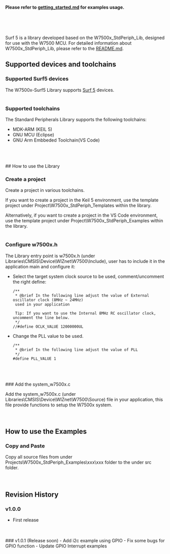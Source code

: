 <br />
<br />
<br />

**Please refer to [getting_started.md](getting_started.md) for examples usage.**

<br />
<br />
<br />

Surf 5 is a library developed based on the W7500x_StdPeriph_Lib, designed for use with the W7500 MCU. 
For detailed information about W7500x_StdPeriph_Lib, please refer to the [README.md](https://github.com/Wiznet/W7500x_StdPeriph_Lib/blob/master/README.md).

## Supported devices and toolchains

### Supported Surf5 devices

The W7500x-Surf5 Library supports [Surf 5](https://docs.wiznet.io/Product/Open-Source-Hardware/surf5) devices.
<br />
<br />
### Supported toolchains

The Standard Peripherals Library supports the following toolchains:
- MDK-ARM (KEIL 5)
- GNU MCU (Eclipse)
- GNU Arm Embbeded Toolchain(VS Code)
<br />
<br />
<br />
## How to use the Library

### Create a project

Create a project in various toolchains. 

If you want to create a project in the Keil 5 environment, use the template project under Project\W7500x_StdPeriph_Templates within the library. 

Alternatively, if you want to create a project in the VS Code environment, use the template project under Project\W7500x_StdPeriph_Examples within the library.
<br />
<br />
### Configure w7500x.h

The Library entry point is w7500x.h (under Libraries\CMSIS\Device\WIZnet\W7500\Include), user has to include it in the application main and configure it:


- Select the target system clock source to be used, comment/uncomment the right define:
  ```
  /**
   * @brief In the following line adjust the value of External oscillator clock (8MHz ~ 24MHz)
   used in your application

   Tip: If you want to use the Internal 8MHz RC oscillator clock, uncomment the line below.
   */
  //#define OCLK_VALUE 12000000UL
  ```
- Change the PLL value to be used.
  ```
  /**
   * @brief In the following line adjust the value of PLL
   */
  #define PLL_VALUE 1
  ```
<br />
<br />
<br />
### Add the system_w7500x.c

Add the system_w7500x.c (under Libraries\CMSIS\Device\WIZnet\W7500\Source) file in your application, this file provide functions to setup the W7500x system.
<br />
<br />
<br />
## How to use the Examples

### Copy and Paste

Copy all source files from under Projects\W7500x_StdPeriph_Examples\xxx\xxx folder to the under src folder.
<br />
<br />
<br />
## Revision History

### v1.0.0
- First release
<br />
<br />
### v1.0.1 (Release soon)
- Add i2c example using GPIO
- Fix some bugs for GPIO function
- Update GPIO Interrupt examples
